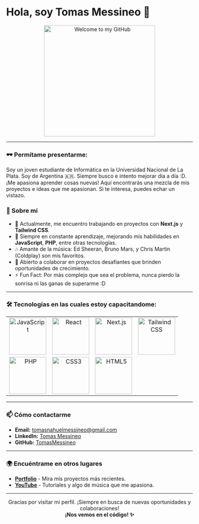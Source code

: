 # Hola, soy Tomas Messineo 👋

<p align="center">
  <img src="https://i.imgur.com/Sy9lHrz.png" alt="Welcome to my GitHub" width="300"/>
</p>

---

### 🕶️ Permítame presentarme:

Soy un joven estudiante de Informática en la Universidad Nacional de La Plata. Soy de Argentina 🇦🇷. Siempre busco e intento mejorar día a día :D. ¡Me apasiona aprender cosas nuevas! Aquí encontrarás una mezcla de mis proyectos e ideas que me apasionan. Si te interesa, puedes echar un vistazo.

### 🚀 Sobre mí

- 🔭 Actualmente, me encuentro trabajando en proyectos con **Next.js** y **Tailwind CSS**.
- 🌱 Siempre en constante aprendizaje, mejorando mis habilidades en **JavaScript**, **PHP**, entre otras tecnologías.
- 🎶 Amante de la música: Ed Sheeran, Bruno Mars, y Chris Martin (Coldplay) son mis favoritos.
- 🎯 Abierto a colaborar en proyectos desafiantes que brinden oportunidades de crecimiento.
- ⚡ Fun Fact: Por más complejo que sea el problema, nunca pierdo la sonrisa ni las ganas de superarme :D

---

### 🛠️ Tecnologías en las cuales estoy capacitandome:

<p align="center">
  <table>
    <tr>
      <td align="center">
        <a href="https://developer.mozilla.org/en-US/docs/Web/JavaScript" target="_blank">
          <img src="https://img.shields.io/badge/JavaScript-F7DF1E?style=for-the-badge&logo=javascript&logoColor=black" alt="JavaScript" width="100"/>
        </a>
      </td>
      <td align="center">
        <a href="https://reactjs.org/" target="_blank">
          <img src="https://img.shields.io/badge/React-61DAFB?style=for-the-badge&logo=react&logoColor=black" alt="React" width="100"/>
        </a>
      </td>
      <td align="center">
        <a href="https://nextjs.org/" target="_blank">
          <img src="https://img.shields.io/badge/Next.js-000000?style=for-the-badge&logo=nextdotjs&logoColor=white" alt="Next.js" width="100"/>
        </a>
      </td>
      <td align="center">
        <a href="https://tailwindcss.com/" target="_blank">
          <img src="https://img.shields.io/badge/Tailwind_CSS-38B2AC?style=for-the-badge&logo=tailwind-css&logoColor=white" alt="Tailwind CSS" width="100"/>
        </a>
      </td>
    </tr>
    <tr>
      <td align="center">
        <a href="https://www.php.net/" target="_blank">
          <img src="https://img.shields.io/badge/PHP-777BB4?style=for-the-badge&logo=php&logoColor=white" alt="PHP" width="100"/>
        </a>
      </td>
      <td align="center">
        <a href="https://www.w3.org/TR/css3-roadmap/" target="_blank">
          <img src="https://img.shields.io/badge/CSS3-1572B6?style=for-the-badge&logo=css3&logoColor=white" alt="CSS3" width="100"/>
        </a>
      </td>
      <td align="center">
        <a href="https://developer.mozilla.org/en-US/docs/Web/HTML" target="_self">
          <img src="https://img.shields.io/badge/HTML5-E34F26?style=for-the-badge&logo=html5&logoColor=white" alt="HTML5" width="100"/>
        </a>
      </td>
      <td></td>
    </tr>
  </table>
</p>

---

### 📫 Cómo contactarme

- **Email:** [tomasnahuelmessineo@gmail.com](mailto:tomasnahuelmessineo@gmail.com)
- **LinkedIn:** [Tomas Messineo](https://www.linkedin.com/in/tomasmessineo/)
- **GitHub:** [TomasMessineo](https://github.com/TomasMessineo)

---

### 🌍 Encuéntrame en otros lugares

- [**Portfolio**](https://tomasmessineo.com) - Mira mis proyectos más recientes.
- [**YouTube**](https://youtube.com/tomasmessineo) - Tutoriales y algo de música que me apasiona.

---

<p align="center">
  Gracias por visitar mi perfil. ¡Siempre en busca de nuevas oportunidades y colaboraciones!<br>
  <strong>¡Nos vemos en el código! ✨</strong>
</p>
